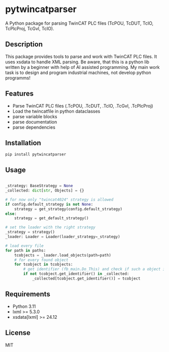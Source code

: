 # pytwincatparser
A Python package for parsing TwinCAT PLC files (TcPOU, TcDUT, TcIO, TcPlcProj, TcGvl, TcIO).

## Description

This package provides tools to parse and work with TwinCAT PLC files. It uses xsdata to handle XML parsing. Be aware, that this is a python lib written by a beginner with help of AI assisted programming. My main work task is to design and program industrial machines, not develop python programms!

## Features

- Parse TwinCAT PLC files (.TcPOU, .TcDUT, .TcIO, .TcGvl, .TcPlcProj)
- Load the twincatfile in python dataclasses
- parse variable blocks
- parse documentation
- parse dependencies

## Installation


```
pip install pytwincatparser

```


## Usage

```python

_strategy: BaseStrategy = None
_collected: dict[str, Objects] = {}

# for now only "twincat4024" strategy is allowed
if config.default_strategy is not None:
    strategy = get_strategy(config.default_strategy)
else:
    strategy = get_default_strategy()

# set the loader with the right strategy
_strategy = strategy()
_loader: Loader = Loader(loader_strategy=_strategy)

# load every file
for path in paths:
    tcobjects = _loader.load_objects(path=path)
    # for every found object
    for tcobject in tcobjects:
        # get identifier (fb_main.Do_This) and check if such a object is not loaded already
        if not tcobject.get_identifier() in _collected:
            _collected[tcobject.get_identifier()] = tcobject
```

## Requirements

- Python 3.11
- lxml >= 5.3.0
- xsdata[lxml] >= 24.12

## License

MIT
